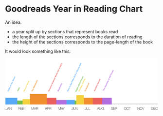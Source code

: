 # Goodreads Year in Reading Chart

An idea.

- a year split up by sections that represent books read
- the length of the sections corresponds to the duration of reading
- the height of the sections corresponds to the page-length of the book

It would look something like this:

<img src="mock-up.png" width="700">
